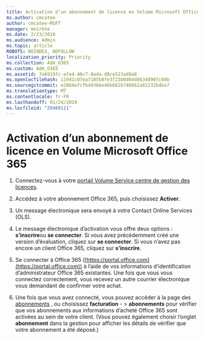 ```yaml
---
title: Activation d’un abonnement de licence en Volume Microsoft Office 365
ms.author: cmcatee
author: cmcatee-MSFT
manager: mnirkhe
ms.date: 2/23/2018
ms.audience: Admin
ms.topic: article
ROBOTS: NOINDEX, NOFOLLOW
localization_priority: Priority
ms.collection: Adm_O365
ms.custom: Adm_O365
ms.assetid: 7a6919fc-afe4-40c7-8ada-d8ce523ad8a8
ms.openlocfilehash: 11941c07ea7185b8fe3f23b0d64d8634890fc60b
ms.sourcegitcommit: e2864efcfb493b6e46b662b746661a61232bdba7
ms.translationtype: MT
ms.contentlocale: fr-FR
ms.lasthandoff: 01/24/2019
ms.locfileid: "29469111"
---
```

# <a name="activating-a-microsoft-office-365-volume-license-subscription"></a>Activation d’un abonnement de licence en Volume Microsoft Office 365

1. Connectez-vous à votre [portail Volume Service centre de gestion des licences](http://go.microsoft.com/fwlink/p/?LinkId=329762).
    
2. Accédez à votre abonnement Office 365, puis choisissez **Activer**.
    
3. Un message électronique sera envoyé à votre Contact Online Services (OLS).
    
4. Le message électronique d’activation vous offre deux options : **s’inscrire**ou **se connecter**. Si vous avez précédemment créé une version d’évaluation, cliquez sur **se connecter**. Si vous n’avez pas encore un client Office 365, cliquez sur **s’inscrire**.
    
5. Se connecter à Office 365 ([https://portal.office.com](https://portal.office.com)) à l’aide de vos informations d’identification d’administrateur Office 365 existantes. Une fois que vous vous connectez correctement, vous recevez un autre courrier électronique vous demandant de confirmer votre achat.
    
6. Une fois que vous avez connecté, vous pouvez accéder à la page des [abonnements](https://go.microsoft.com/fwlink/p/?linkid=842054) , ou choisissez **facturation**  - \> **abonnements** pour vérifier que vos abonnements aux informations d’acheté Office 365 sont activées au sein de votre client. (Vous pouvez également choisir l’onglet **abonnement** dans la gestion pour afficher les détails de vérifier que votre abonnement a été déposé.) 
    

